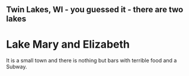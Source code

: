## Twin Lakes, WI - you guessed it - there are two lakes
# Lake Mary and Elizabeth
It is a small town and there is nothing but bars with terrible food and a Subway.
